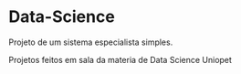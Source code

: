 # Data-Science
Projeto de um sistema especialista simples.



Projetos feitos em sala da materia de Data Science Uniopet
